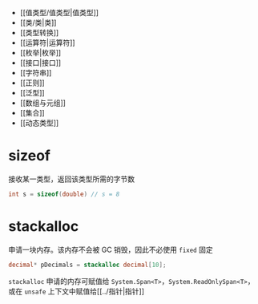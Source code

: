 - [[值类型/值类型|值类型]]
- [[类/类|类]]
- [[类型转换]]
- [[运算符|运算符]]
- [[枚举|枚举]]
- [[接口|接口]]
- [[字符串]]
- [[正则]]
- [[泛型]]
- [[数组与元组]]
- [[集合]]
- [[动态类型]]


# sizeof

接收某一类型，返回该类型所需的字节数

```csharp
int s = sizeof(double) // s = 8
```

# stackalloc

申请一块内存。该内存不会被 GC 销毁，因此不必使用 `fixed` 固定

```csharp
decimal* pDecimals = stackalloc decimal[10];
```

`stackalloc` 申请的内存可赋值给 `System.Span<T>`，`System.ReadOnlySpan<T>`，或在 `unsafe` 上下文中赋值给[[../指针|指针]]
